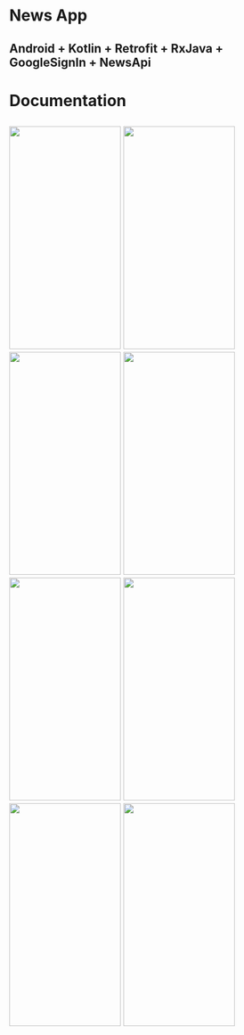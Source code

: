 # News App

## Android + Kotlin + Retrofit + RxJava + GoogleSignIn + NewsApi

# Documentation

## <img src = "https://user-images.githubusercontent.com/44689389/171535719-f5029cd4-54ec-4b4a-9609-ba485910cfdc.jpg" width="200" height="400" /> <img src = "https://user-images.githubusercontent.com/44689389/171536429-aa4f599f-dffa-4f59-aa53-b84264965a7b.jpg" width="200" height="400" /> <img src = "https://user-images.githubusercontent.com/44689389/171536438-f9a03167-7638-4b46-b7c4-332356aaf5cb.jpg" width="200" height="400" /> <img src = "https://user-images.githubusercontent.com/44689389/171536414-e3392fa6-d8df-438f-8683-197da9218ad8.jpg" width="200" height="400" /> <img src = "https://user-images.githubusercontent.com/44689389/171536453-585b1811-2fa6-4e0e-b987-a376d57442e4.jpg" width="200" height="400" /> <img src = "https://user-images.githubusercontent.com/44689389/171536444-ddf052a3-0fba-4039-8c6b-8991fc5b8e59.jpg" width="200" height="400" /> <img src = "https://user-images.githubusercontent.com/44689389/171540565-29739476-e58e-4dd7-a21a-797917a6c2ca.jpg" width="200" height="400" /> <img src = "https://user-images.githubusercontent.com/44689389/171536449-daa01432-4022-4257-a863-b6219fec05de.jpg" width="200" height="400" />
